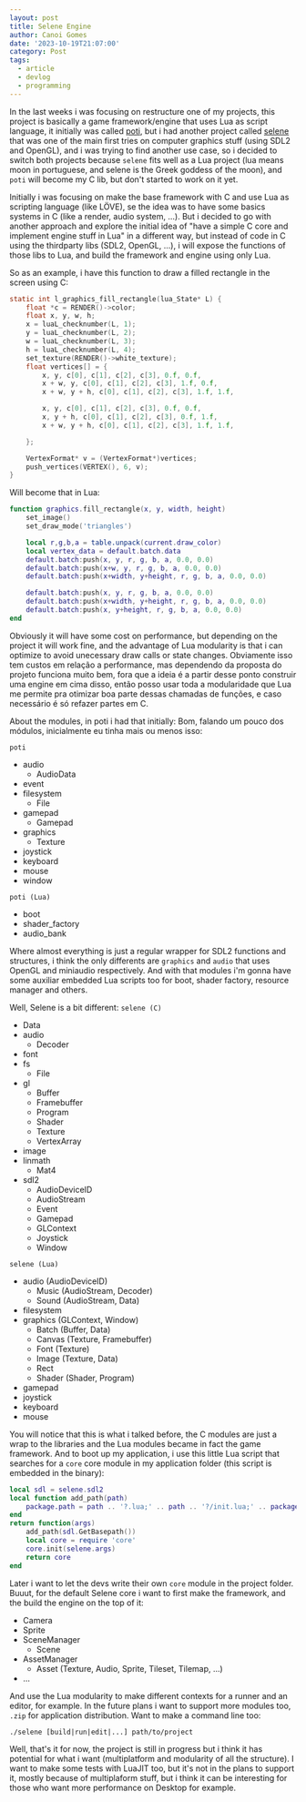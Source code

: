 ```yaml
---
layout: post
title: Selene Engine
author: Canoi Gomes
date: '2023-10-19T21:07:00'
category: Post
tags:
  - article
  - devlog
  - programming
---
```

In the last weeks i was focusing on restructure one of my projects, this project is basically a game framework/engine that uses Lua as script language, it initially was called [poti](https://github.com/canoi12/poti), but i had another project called [selene](https://github.com/canoi12/selene) that was one of the main first tries on computer graphics stuff (using SDL2 and OpenGL), and i was trying to find another use case, so i decided to switch both projects because `selene` fits well as a Lua project (lua means moon in portuguese, and selene is the Greek goddess of the moon), and `poti` will become my C lib, but don't started to work on it yet.

Initially i was focusing on make the base framework with C and use Lua as scripting language (like LÖVE), se the idea was to have some basics systems in C (like a render, audio system, ...). But i decided to go with another approach and explore the initial idea of "have a simple C core and implement engine stuff in Lua" in a different way, but instead of code in C using the thirdparty libs (SDL2, OpenGL, ...), i will expose the functions of those libs to Lua, and build the framework and engine using only Lua.

So as an example, i have this function to draw a filled rectangle in the screen using C:
```c
static int l_graphics_fill_rectangle(lua_State* L) {
	float *c = RENDER()->color;
	float x, y, w, h;
	x = luaL_checknumber(L, 1);
	y = luaL_checknumber(L, 2);
	w = luaL_checknumber(L, 3);
	h = luaL_checknumber(L, 4);
	set_texture(RENDER()->white_texture);
	float vertices[] = {
		x, y, c[0], c[1], c[2], c[3], 0.f, 0.f,
		x + w, y, c[0], c[1], c[2], c[3], 1.f, 0.f,
		x + w, y + h, c[0], c[1], c[2], c[3], 1.f, 1.f,

		x, y, c[0], c[1], c[2], c[3], 0.f, 0.f,
		x, y + h, c[0], c[1], c[2], c[3], 0.f, 1.f,
		x + w, y + h, c[0], c[1], c[2], c[3], 1.f, 1.f,

    };

	VertexFormat* v = (VertexFormat*)vertices;
	push_vertices(VERTEX(), 6, v);
}
```

Will become that in Lua:
```lua
function graphics.fill_rectangle(x, y, width, height)
	set_image()
	set_draw_mode('triangles')

	local r,g,b,a = table.unpack(current.draw_color)
	local vertex_data = default.batch.data
	default.batch:push(x, y, r, g, b, a, 0.0, 0.0)
	default.batch:push(x+w, y, r, g, b, a, 0.0, 0.0)
	default.batch:push(x+width, y+height, r, g, b, a, 0.0, 0.0)

	default.batch:push(x, y, r, g, b, a, 0.0, 0.0)
	default.batch:push(x+width, y+height, r, g, b, a, 0.0, 0.0)
	default.batch:push(x, y+height, r, g, b, a, 0.0, 0.0)
end
```

Obviously it will have some cost on performance, but depending on the project it will work fine, and the advantage of Lua modularity is that i can optimize to avoid unecessary draw calls or state changes.
Obviamente isso tem custos em relação a performance, mas dependendo da proposta do projeto funciona muito bem, fora que a ideia é a partir desse ponto construir uma engine em cima disso, então posso usar toda a modularidade que Lua me permite pra otimizar boa parte dessas chamadas de funções, e caso necessário é só refazer partes em C.

About the modules, in poti i had that initially:
Bom, falando um pouco dos módulos, inicialmente eu tinha mais ou menos isso:

`poti`

- audio
	- AudioData
- event
- filesystem
	- File
- gamepad
	- Gamepad
- graphics
	- Texture
- joystick
- keyboard
- mouse
- window

`poti (Lua)`

- boot
- shader_factory
- audio_bank

Where almost everything is just a regular wrapper for SDL2 functions and structures, i think the only differents are `graphics` and `audio` that uses OpenGL and miniaudio respectively. And with that modules i'm gonna have some auxiliar embedded Lua scripts too for boot, shader factory, resource manager and others.

Well, Selene is a bit different:
`selene (C)`

- Data
- audio
	- Decoder
- font
- fs
	- File
- gl
	- Buffer
	- Framebuffer
	- Program
	- Shader
	- Texture
	- VertexArray
- image
- linmath
	- Mat4
- sdl2
	- AudioDeviceID
	- AudioStream
	- Event
	- Gamepad
	- GLContext
	- Joystick
	- Window

`selene (Lua)`

- audio (AudioDeviceID)
	- Music (AudioStream, Decoder)
	- Sound (AudioStream, Data)
- filesystem
- graphics (GLContext, Window)
	- Batch (Buffer, Data)
	- Canvas (Texture, Framebuffer)
	- Font (Texture)
	- Image (Texture, Data)
	- Rect
	- Shader (Shader, Program)
- gamepad
- joystick
- keyboard
- mouse

You will notice that this is what i talked before, the C modules are just a wrap to the libraries and the Lua modules became in fact the game framework. And to boot up my application, i use this little Lua script that searches for a `core` core module in my application folder (this script is embedded in the binary):
```lua
local sdl = selene.sdl2
local function add_path(path)
    package.path = path .. '?.lua;' .. path .. '?/init.lua;' .. package.path
end
return function(args)
	add_path(sdl.GetBasepath())
	local core = require 'core'
	core.init(selene.args)
	return core
end
```

Later i want to let the devs write their own `core` module in the project folder. Buuut, for the default Selene core i want to first make the framework, and the build the engine on the top of it:

- Camera
- Sprite
- SceneManager
	- Scene
- AssetManager
	- Asset (Texture, Audio, Sprite, Tileset, Tilemap, ...)
- ...

And use the Lua modularity to make different contexts for a runner and an editor, for example. In the future plans i want to support more modules too, `.zip` for application distribution. Want to make a command line too:

`./selene [build|run|edit|...] path/to/project`

Well, that's it for now, the project is still in progress but i think it has potential for what i want (multiplatform and modularity of all the structure). I want to make some tests with LuaJIT too, but it's not in the plans to support it, mostly because of multiplaform stuff, but i think it can be interesting for those who want more performance on Desktop for example.
